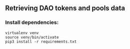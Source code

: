 ## Retrieving DAO tokens and pools data

### Install dependencies:

```
virtualenv venv
source venv/bin/activate
pip3 install -r requirements.txt
```
